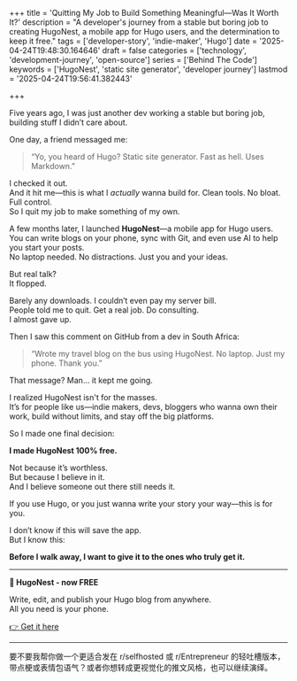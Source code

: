 +++
title = 'Quitting My Job to Build Something Meaningful—Was It Worth It?'
description = "A developer's journey from a stable but boring job to creating HugoNest, a mobile app for Hugo users, and the determination to keep it free."
tags = ['developer-story', 'indie-maker', 'Hugo']
date = '2025-04-24T19:48:30.164646'
draft = false
categories = ['technology', 'development-journey', 'open-source']
series = ['Behind The Code']
keywords = ['HugoNest', 'static site generator', 'developer journey']
lastmod = '2025-04-24T19:56:41.382443'

+++


Five years ago, I was just another dev working a stable but boring job, building stuff I didn’t care about.

One day, a friend messaged me:  
> “Yo, you heard of Hugo? Static site generator. Fast as hell. Uses Markdown.”

I checked it out.  
And it hit me—this is what I *actually* wanna build for. Clean tools. No bloat. Full control.  
So I quit my job to make something of my own.

A few months later, I launched **HugoNest**—a mobile app for Hugo users.  
You can write blogs on your phone, sync with Git, and even use AI to help you start your posts.  
No laptop needed. No distractions. Just you and your ideas.

But real talk?  
It flopped.

Barely any downloads. I couldn’t even pay my server bill.  
People told me to quit. Get a real job. Do consulting.  
I almost gave up.

Then I saw this comment on GitHub from a dev in South Africa:

> “Wrote my travel blog on the bus using HugoNest. No laptop. Just my phone. Thank you.”

That message? Man… it kept me going.

I realized HugoNest isn't for the masses.  
It’s for people like us—indie makers, devs, bloggers who wanna own their work, build without limits, and stay off the big platforms.

So I made one final decision:

**I made HugoNest 100% free.**

Not because it’s worthless.  
But because I believe in it.  
And I believe someone out there still needs it.

If you use Hugo, or you just wanna write your story your way—this is for you.

I don’t know if this will save the app.  
But I know this:

**Before I walk away, I want to give it to the ones who truly get it.**

---

**📱 HugoNest - now FREE**

Write, edit, and publish your Hugo blog from anywhere.  
All you need is your phone.

[👉 Get it here](https://hugonest.github.io/)

---

要不要我帮你做一个更适合发在 r/selfhosted 或 r/Entrepreneur 的轻吐槽版本，带点梗或表情包语气？或者你想转成更视觉化的推文风格，也可以继续演绎。